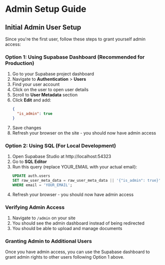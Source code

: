 # Admin Setup Guide

## Initial Admin User Setup

Since you're the first user, follow these steps to grant yourself admin access:

### Option 1: Using Supabase Dashboard (Recommended for Production)

1. Go to your Supabase project dashboard
2. Navigate to **Authentication** > **Users**
3. Find your user account
4. Click on the user to open user details
5. Scroll to **User Metadata** section
6. Click **Edit** and add:
   ```json
   {
     "is_admin": true
   }
   ```
7. Save changes
8. Refresh your browser on the site - you should now have admin access

### Option 2: Using SQL (For Local Development)

1. Open Supabase Studio at http://localhost:54323
2. Go to **SQL Editor**
3. Run this query (replace YOUR_EMAIL with your actual email):
   ```sql
   UPDATE auth.users
   SET raw_user_meta_data = raw_user_meta_data || '{"is_admin": true}'::jsonb
   WHERE email = 'YOUR_EMAIL';
   ```
4. Refresh your browser - you should now have admin access

### Verifying Admin Access

1. Navigate to `/admin` on your site
2. You should see the admin dashboard instead of being redirected
3. You should be able to upload and manage documents

### Granting Admin to Additional Users

Once you have admin access, you can use the Supabase dashboard to grant admin rights to other users following Option 1 above.
